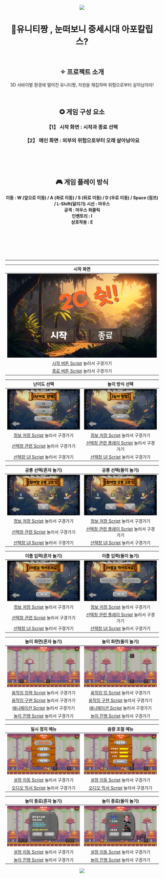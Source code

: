<div align = "center"> 
<img src="https://capsule-render.vercel.app/api?type=waving&color=FAAC58&height=120&section=header" />

<h1>👄유니티짱 , 눈떠보니 중세시대 아포칼립스?</h1>
<br>
<h2>✧ 프로젝트 소개 </h2>
3D 서바이벌 환경에 떨어진 유니티짱, 자원을 채집하며 위험으로부터 살아남아라!<br><br>


<br>
<h2> ✪ 게임 구성 요소</h2>

<h3>
【1】 시작 화면 : 시작과 종료 선택<br><br>
【2】 메인 화면 : 외부의 위험으로부터 오래 살아남아요<br><br>
<br>
<br>

<br>
<h2> 🎮 게임 플레이 방식</h2>
<h4>
이동 : W (앞으로 이동) / A (좌로 이동) / S (뒤로 이동) / D (우로 이동) / Space (점프) / L-Shift(달리기)
시선 : 마우스<br>
공격 : 마우스 좌클릭<br>
인벤토리 : I<br>
상호작용 : E<br>

<br><br>
</h4>
<br>
<br>

---

|시작 화면|
|:------:|
|![1](https://github.com/yjkim-npl/W5_TP/blob/main/ReadMeImage/1.PNG)|
|[시작 버튼 Script](https://github.com/yjkim-npl/W5_TP/blob/main/Assets/Scripts/GS.cs) 눌러서 구경가기|
|[종료 버튼 Script](https://github.com/yjkim-npl/W5_TP/blob/main/Assets/Scripts/GE.cs) 눌러서 구경가기|

|난이도 선택|놀이 방식 선택|
|:------:|:------:|
|![2](https://github.com/yjkim-npl/W5_TP/blob/main/ReadMeImage/2.PNG)|![3](https://github.com/yjkim-npl/W5_TP/blob/main/ReadMeImage/3.PNG)|
|[정보 저장 Script](https://github.com/yjkim-npl/W5_TP/blob/main/Assets/Scripts/DM.cs) 눌러서 구경가기|[정보 저장 Script](https://github.com/yjkim-npl/W5_TP/blob/main/Assets/Scripts/DM.cs) 눌러서 구경가기|
|[선택창 관련 Script](https://github.com/yjkim-npl/W5_TP/blob/main/Assets/Scripts/SSG.cs) 눌러서 구경가기|[선택창 관련 플레이 Script](https://github.com/yjkim-npl/W5_TP/blob/main/Assets/Scripts/SSG.cs) 눌러서 구경가기|
|[선택창 UI Script](https://github.com/yjkim-npl/W5_TP/blob/main/Assets/Scripts/SSUI.cs) 눌러서 구경가기|[선택창 UI Script](https://github.com/yjkim-npl/W5_TP/blob/main/Assets/Scripts/SSUI.cs) 눌러서 구경가기|

|공룡 선택(혼자 놀기)|공룡 선택(둘이 놀기)|
|:------:|:------:|
|![4_1](https://github.com/yjkim-npl/W5_TP/blob/main/ReadMeImage/4_1.PNG)|![4_2](https://github.com/yjkim-npl/W5_TP/blob/main/ReadMeImage/4_2.PNG)|
|[정보 저장 Script](https://github.com/yjkim-npl/W5_TP/blob/main/Assets/Scripts/DM.cs) 눌러서 구경가기|[정보 저장 Script](https://github.com/yjkim-npl/W5_TP/blob/main/Assets/Scripts/DM.cs) 눌러서 구경가기|
|[선택창 관련 Script](https://github.com/yjkim-npl/W5_TP/blob/main/Assets/Scripts/SSG.cs) 눌러서 구경가기|[선택창 관련 플레이 Script](https://github.com/yjkim-npl/W5_TP/blob/main/Assets/Scripts/SSG.cs) 눌러서 구경가기|
|[선택창 UI Script](https://github.com/yjkim-npl/W5_TP/blob/main/Assets/Scripts/SSUI.cs) 눌러서 구경가기|[선택창 UI Script](https://github.com/yjkim-npl/W5_TP/blob/main/Assets/Scripts/SSUI.cs) 눌러서 구경가기|

|이름 입력(혼자 놀기)|이름 입력(둘이 놀기)|
|:------:|:------:|
|![5_1](https://github.com/yjkim-npl/W5_TP/blob/main/ReadMeImage/5_1.PNG)|![5_2](https://github.com/yjkim-npl/W5_TP/blob/main/ReadMeImage/5_2.PNG)|
|[정보 저장 Script](https://github.com/yjkim-npl/W5_TP/blob/main/Assets/Scripts/DM.cs) 눌러서 구경가기|[정보 저장 Script](https://github.com/yjkim-npl/W5_TP/blob/main/Assets/Scripts/DM.cs) 눌러서 구경가기|
|[선택창 관련 Script](https://github.com/yjkim-npl/W5_TP/blob/main/Assets/Scripts/SSG.cs) 눌러서 구경가기|[선택창 관련 플레이 Script](https://github.com/yjkim-npl/W5_TP/blob/main/Assets/Scripts/SSG.cs) 눌러서 구경가기|
|[선택창 UI Script](https://github.com/yjkim-npl/W5_TP/blob/main/Assets/Scripts/SSUI.cs) 눌러서 구경가기|[선택창 UI Script](https://github.com/yjkim-npl/W5_TP/blob/main/Assets/Scripts/SSUI.cs) 눌러서 구경가기|

|놀이 화면(혼자 놀기)|놀이 화면(둘이 놀기)|
|:------:|:------:|
|![6_1](https://github.com/yjkim-npl/W5_TP/blob/main/ReadMeImage/6_1.PNG)|![6_2](https://github.com/yjkim-npl/W5_TP/blob/main/ReadMeImage/6_2.PNG)|
|[움직임 입력 Script](https://github.com/yjkim-npl/W5_TP/blob/main/Assets/Scripts/PICS.cs) 눌러서 구경가기|[움직임 입 Script](https://github.com/yjkim-npl/W5_TP/blob/main/Assets/Scripts/PICS.cs) 눌러서 구경가기|
|[움직임 구현 Script](https://github.com/yjkim-npl/W5_TP/blob/main/Assets/Scripts/PMS.cs) 눌러서 구경가기|[움직임 구현 Script](https://github.com/yjkim-npl/W5_TP/blob/main/Assets/Scripts/PMS.cs) 눌러서 구경가기|
|[애니메이션 Script](https://github.com/yjkim-npl/W5_TP/blob/main/Assets/Scripts/CAC.cs) 눌러서 구경가기|[애니메이션 Script](https://github.com/yjkim-npl/W5_TP/blob/main/Assets/Scripts/CAC.cs) 눌러서 구경가기|
|[놀이 진행 Script](https://github.com/yjkim-npl/W5_TP/blob/main/Assets/Scripts/GMS.cs) 눌러서 구경가기|[놀이 진행 Script](https://github.com/yjkim-npl/W5_TP/blob/main/Assets/Scripts/GMS.cs) 눌러서 구경가기|

|일시 정지 메뉴|음량 조절 메뉴|
|:------:|:------:|
|![7_1](https://github.com/yjkim-npl/W5_TP/blob/main/ReadMeImage/7_1.PNG)|![7_2](https://github.com/yjkim-npl/W5_TP/blob/main/ReadMeImage/7_2.PNG)|
|[설정 이동 Script](https://github.com/yjkim-npl/W5_TP/blob/main/Assets/Scripts/PB.cs) 눌러서 구경가기|[설정 이동 Script](https://github.com/yjkim-npl/W5_TP/blob/main/Assets/Scripts/PB.cs) 눌러서 구경가기|
|[오디오 믹서 Script](https://github.com/yjkim-npl/W5_TP/blob/main/Assets/Scripts/AMC.cs) 눌러서 구경가기|[오디오 믹서 Script](https://github.com/yjkim-npl/W5_TP/blob/main/Assets/Scripts/AMC.cs) 눌러서 구경가기|

|놀이 종료(혼자 놀기)|놀이 종료(둘이 놀기)|
|:------:|:------:|
|![8_1](https://github.com/yjkim-npl/W5_TP/blob/main/ReadMeImage/8_1.PNG)|![8_2](https://github.com/yjkim-npl/W5_TP/blob/main/ReadMeImage/8_2.PNG)|
|[설정 이동 Script](https://github.com/yjkim-npl/W5_TP/blob/main/Assets/Scripts/PB.cs) 눌러서 구경가기|[설정 이동 Script](https://github.com/yjkim-npl/W5_TP/blob/main/Assets/Scripts/PB.cs) 눌러서 구경가기|
|[놀이 진행 Script](https://github.com/yjkim-npl/W5_TP/blob/main/Assets/Scripts/GMS.cs) 눌러서 구경가기|[놀이 진행 Script](https://github.com/yjkim-npl/W5_TP/blob/main/Assets/Scripts/GMS.cs) 눌러서 구경가기|


<img src="https://capsule-render.vercel.app/api?type=waving&color=FAAC58&height=120&section=footer" />
</div>
